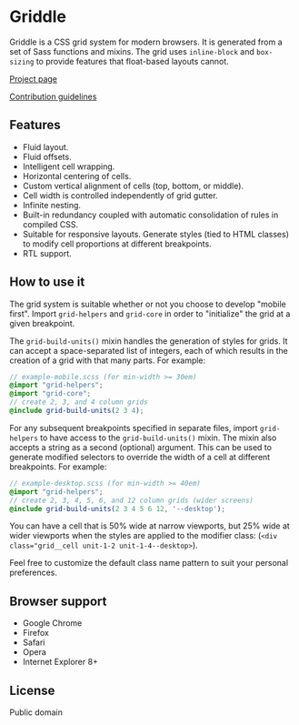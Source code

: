 # Griddle

Griddle is a CSS grid system for modern browsers. It is generated from a set of Sass functions and mixins. The grid uses `inline-block` and `box-sizing` to provide features that float-based layouts cannot.

[Project page](http://necolas.github.com/griddle/)

[Contribution guidelines](https://github.com/necolas/issue-guidelines)

## Features


* Fluid layout.
* Fluid offsets.
* Intelligent cell wrapping.
* Horizontal centering of cells.
* Custom vertical alignment of cells (top, bottom, or middle).
* Cell width is controlled independently of grid gutter.
* Infinite nesting.
* Built-in redundancy coupled with automatic consolidation of rules in compiled CSS.
* Suitable for responsive layouts. Generate styles (tied to HTML classes) to modify cell proportions at different breakpoints.
* RTL support.

## How to use it

The grid system is suitable whether or not you choose to develop "mobile first". Import `grid-helpers` and `grid-core` in order to "initialize" the grid at a given breakpoint.

The `grid-build-units()` mixin handles the generation of styles for grids. It can accept a space-separated list of integers, each of which results in the creation of a grid with that many parts. For example:

```scss
// example-mobile.scss (for min-width >= 30em)
@import "grid-helpers";
@import "grid-core";
// create 2, 3, and 4 column grids
@include grid-build-units(2 3 4);
```

For any subsequent breakpoints specified in separate files, import `grid-helpers` to have access to the `grid-build-units()` mixin. The mixin also accepts a string as a second (optional) argument. This can be used to generate modified selectors to override the width of a cell at different breakpoints. For example:

```scss
// example-desktop.scss (for min-width >= 40em)
@import "grid-helpers";
// create 2, 3, 4, 5, 6, and 12 column grids (wider screens)
@include grid-build-units(2 3 4 5 6 12, '--desktop');
```

You can have a cell that is 50% wide at narrow viewports, but 25% wide at wider viewports when the styles are applied to the modifier class: (`<div class="grid__cell unit-1-2 unit-1-4--desktop>`).

Feel free to customize the default class name pattern to suit your personal preferences.

## Browser support

* Google Chrome
* Firefox
* Safari
* Opera
* Internet Explorer 8+

## License

Public domain
